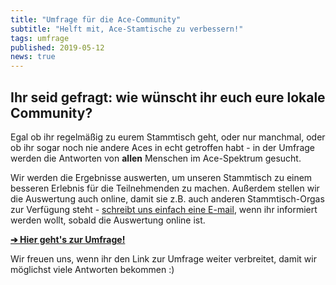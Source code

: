 ```yaml
---
title: "Umfrage für die Ace-Community"
subtitle: "Helft mit, Ace-Stamtische zu verbessern!"
tags: umfrage
published: 2019-05-12
news: true
---
```


## Ihr seid gefragt: wie wünscht ihr euch eure lokale Community?

Egal ob ihr regelmäßig zu eurem Stammtisch geht, oder nur manchmal, oder ob ihr sogar noch nie andere Aces in echt getroffen habt - in der Umfrage werden die Antworten von **allen** Menschen im Ace-Spektrum gesucht.
 
Wir werden die Ergebnisse auswerten, um unseren Stammtisch zu einem besseren Erlebnis für die Teilnehmenden zu machen. Außerdem stellen wir die Auswertung auch online, damit sie z.B. auch anderen Stammtisch-Orgas zur Verfügung steht - [schreibt uns einfach eine E-mail](/kontakt/), wenn ihr informiert werden wollt, sobald die Auswertung online ist.

**[➔ Hier geht's zur Umfrage!](https://forms.gle/r2VCkNed1XMfnoBLA)**

Wir freuen uns, wenn ihr den Link zur Umfrage weiter verbreitet, damit wir möglichst viele Antworten bekommen :)
